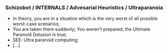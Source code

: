 ### Schizobot / INTERNALS / Advesarial Heuristics / Ultraparanoia
* In theory, you are in a situation which is the very worst of all possible worst-case scenarios;
* You are taken there suddenly; You weren't prepared; the Ultimate Paranoid Delusion is true;
* SEE: Ultra paranoid computing;
* [...]
